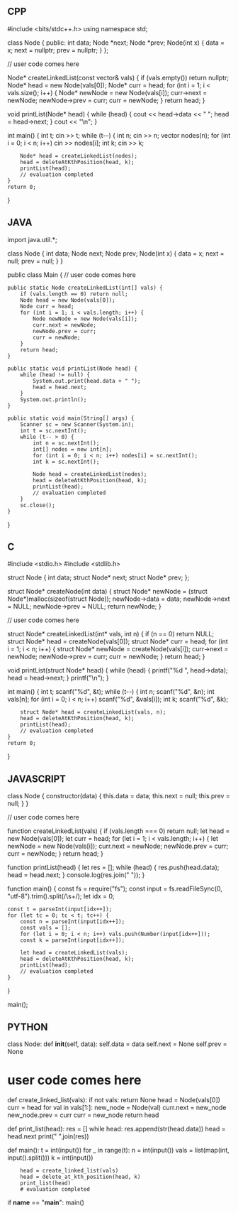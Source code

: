 ## CPP

#include <bits/stdc++.h>
using namespace std;

class Node {
  public:
    int data;
    Node *next;
    Node *prev;
    Node(int x) {
        data = x;
        next = nullptr;
        prev = nullptr;
    }
};

// user code comes here


Node* createLinkedList(const vector<int>& vals) {
    if (vals.empty()) return nullptr;
    Node* head = new Node(vals[0]);
    Node* curr = head;
    for (int i = 1; i < vals.size(); i++) {
        Node* newNode = new Node(vals[i]);
        curr->next = newNode;
        newNode->prev = curr;
        curr = newNode;
    }
    return head;
}

void printList(Node* head) {
    while (head) {
        cout << head->data << " ";
        head = head->next;
    }
    cout << "\n";
}

int main() {
    int t;
    cin >> t;
    while (t--) {
        int n;
        cin >> n;
        vector<int> nodes(n);
        for (int i = 0; i < n; i++) cin >> nodes[i];
        int k;
        cin >> k;

        Node* head = createLinkedList(nodes);
        head = deleteAtKthPosition(head, k);
        printList(head);
        // evaluation completed
    }
    return 0;
}



## JAVA

import java.util.*;

class Node {
    int data;
    Node next;
    Node prev;
    Node(int x) {
        data = x;
        next = null;
        prev = null;
    }
}

public class Main {
    // user code comes here

    public static Node createLinkedList(int[] vals) {
        if (vals.length == 0) return null;
        Node head = new Node(vals[0]);
        Node curr = head;
        for (int i = 1; i < vals.length; i++) {
            Node newNode = new Node(vals[i]);
            curr.next = newNode;
            newNode.prev = curr;
            curr = newNode;
        }
        return head;
    }

    public static void printList(Node head) {
        while (head != null) {
            System.out.print(head.data + " ");
            head = head.next;
        }
        System.out.println();
    }

    public static void main(String[] args) {
        Scanner sc = new Scanner(System.in);
        int t = sc.nextInt();
        while (t-- > 0) {
            int n = sc.nextInt();
            int[] nodes = new int[n];
            for (int i = 0; i < n; i++) nodes[i] = sc.nextInt();
            int k = sc.nextInt();

            Node head = createLinkedList(nodes);
            head = deleteAtKthPosition(head, k);
            printList(head);
            // evaluation completed
        }
        sc.close();
    }
}



## C

#include <stdio.h>
#include <stdlib.h>

struct Node {
    int data;
    struct Node* next;
    struct Node* prev;
};

struct Node* createNode(int data) {
    struct Node* newNode = (struct Node*)malloc(sizeof(struct Node));
    newNode->data = data;
    newNode->next = NULL;
    newNode->prev = NULL;
    return newNode;
}

// user code comes here


struct Node* createLinkedList(int* vals, int n) {
    if (n == 0) return NULL;
    struct Node* head = createNode(vals[0]);
    struct Node* curr = head;
    for (int i = 1; i < n; i++) {
        struct Node* newNode = createNode(vals[i]);
        curr->next = newNode;
        newNode->prev = curr;
        curr = newNode;
    }
    return head;
}

void printList(struct Node* head) {
    while (head) {
        printf("%d ", head->data);
        head = head->next;
    }
    printf("\n");
}

int main() {
    int t;
    scanf("%d", &t);
    while (t--) {
        int n;
        scanf("%d", &n);
        int vals[n];
        for (int i = 0; i < n; i++) scanf("%d", &vals[i]);
        int k;
        scanf("%d", &k);

        struct Node* head = createLinkedList(vals, n);
        head = deleteAtKthPosition(head, k);
        printList(head);
        // evaluation completed
    }
    return 0;
}



## JAVASCRIPT

class Node {
    constructor(data) {
        this.data = data;
        this.next = null;
        this.prev = null;
    }
}

// user code comes here

function createLinkedList(vals) {
    if (vals.length === 0) return null;
    let head = new Node(vals[0]);
    let curr = head;
    for (let i = 1; i < vals.length; i++) {
        let newNode = new Node(vals[i]);
        curr.next = newNode;
        newNode.prev = curr;
        curr = newNode;
    }
    return head;
}

function printList(head) {
    let res = [];
    while (head) {
        res.push(head.data);
        head = head.next;
    }
    console.log(res.join(" "));
}

function main() {
    const fs = require("fs");
    const input = fs.readFileSync(0, "utf-8").trim().split(/\s+/);
    let idx = 0;

    const t = parseInt(input[idx++]);
    for (let tc = 0; tc < t; tc++) {
        const n = parseInt(input[idx++]);
        const vals = [];
        for (let i = 0; i < n; i++) vals.push(Number(input[idx++]));
        const k = parseInt(input[idx++]);

        let head = createLinkedList(vals);
        head = deleteAtKthPosition(head, k);
        printList(head);
        // evaluation completed
    }
}

main();



## PYTHON

class Node:
    def __init__(self, data):
        self.data = data
        self.next = None
        self.prev = None

# user code comes here


def create_linked_list(vals):
    if not vals: return None
    head = Node(vals[0])
    curr = head
    for val in vals[1:]:
        new_node = Node(val)
        curr.next = new_node
        new_node.prev = curr
        curr = new_node
    return head

def print_list(head):
    res = []
    while head:
        res.append(str(head.data))
        head = head.next
    print(" ".join(res))

def main():
    t = int(input())
    for _ in range(t):
        n = int(input())
        vals = list(map(int, input().split()))
        k = int(input())
        
        head = create_linked_list(vals)
        head = delete_at_kth_position(head, k)
        print_list(head)
        # evaluation completed

if __name__ == "__main__":
    main()